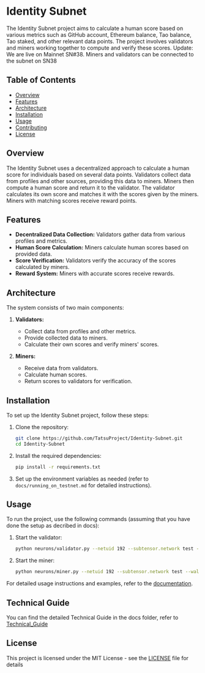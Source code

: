 
# Identity Subnet

The Identity Subnet project aims to calculate a human score based on various metrics such as GitHub account, Ethereum balance, Tao balance, Tao staked, and other relevant data points. The project involves validators and miners working together to compute and verify these scores.
Update: We are live on Mainnet SN#38. Miners and validators can be connected to the subnet on SN38

## Table of Contents

- [Overview](#overview)
- [Features](#features)
- [Architecture](#architecture)
- [Installation](#installation)
- [Usage](#usage)
- [Contributing](#contributing)
- [License](#license)

## Overview 

The Identity Subnet uses a decentralized approach to calculate a human score for individuals based on several data points. Validators collect data from profiles and other sources, providing this data to miners. Miners then compute a human score and return it to the validator. The validator calculates its own score and matches it with the scores given by the miners. Miners with matching scores receive reward points.

## Features

- **Decentralized Data Collection:** Validators gather data from various profiles and metrics.
- **Human Score Calculation:** Miners calculate human scores based on provided data.
- **Score Verification:** Validators verify the accuracy of the scores calculated by miners.
- **Reward System:** Miners with accurate scores receive rewards.

## Architecture

The system consists of two main components:

1. **Validators:**
   - Collect data from profiles and other metrics.
   - Provide collected data to miners.
   - Calculate their own scores and verify miners' scores.

2. **Miners:**
   - Receive data from validators.
   - Calculate human scores.
   - Return scores to validators for verification.

## Installation

To set up the Identity Subnet project, follow these steps:

1. Clone the repository:
   ```bash
   git clone https://github.com/TatsuProject/Identity-Subnet.git
   cd Identity-Subnet
   ```

2. Install the required dependencies:
   ```bash
   pip install -r requirements.txt
   ```

3. Set up the environment variables as needed (refer to `docs/running_on_testnet.md` for detailed instructions).

## Usage

To run the project, use the following commands (assuming that you have done the setup as decribed in docs):

1. Start the validator:
   ```bash
   python neurons/validator.py --netuid 192 --subtensor.network test --wallet.name miner --wallet.hotkey default --logging.debug
   ```

2. Start the miner:
   ```bash
   python neurons/miner.py --netuid 192 --subtensor.network test --wallet.name miner --wallet.hotkey default --logging.debug
   ```

For detailed usage instructions and examples, refer to the [documentation](docs/).

## Technical Guide

You can find the detailed Technical Guide in the docs folder, refer to [Technical_Guide](docs/Technical_Guide.md)

## License

This project is licensed under the MIT License - see the [LICENSE](LICENSE) file for details
